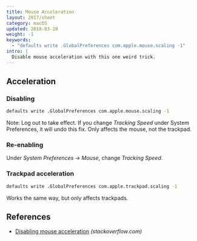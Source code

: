 ```yaml
---
title: Mouse Acceleration
layout: 2017/sheet
category: macOS
updated: 2018-03-20
weight: -1
keywords:
  - "defaults write .GlobalPreferences com.apple.mouse.scaling -1"
intro: |
  Disable mouse acceleration with this one weird trick.
---
```


## Acceleration

### Disabling

```bash
defaults write .GlobalPreferences com.apple.mouse.scaling -1
```

Note: Log out to take effect. If you change _Tracking Speed_ under System Preferences, it will undo this fix. Only affects the mouse, not the trackpad.

### Re-enabling

Under _System Preferences_ → _Mouse_, change _Tracking Speed_.

### Trackpad acceleration

```bash
defaults write .GlobalPreferences com.apple.trackpad.scaling -1
```

Works the same way, but only affects trackpads.

## References

* [Disabling mouse acceleration](https://stackoverflow.com/questions/5782884/disabling-mouse-acceleration-in-mac-os-x) _(stackoverflow.com)_
